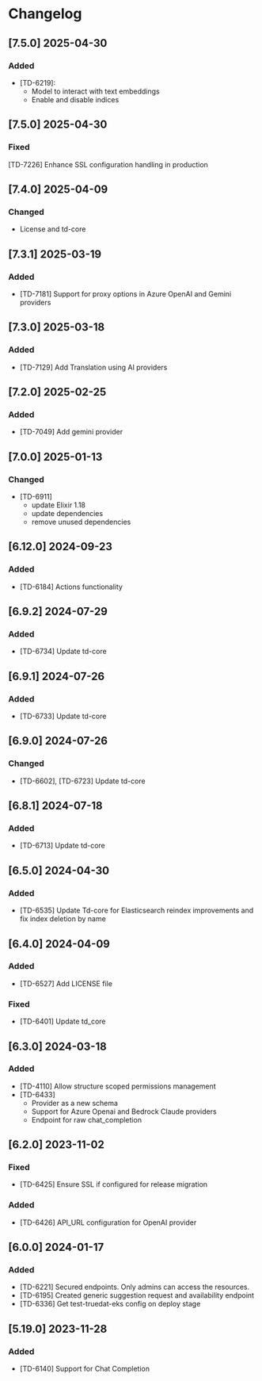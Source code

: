 # Changelog

## [7.5.0] 2025-04-30

### Added

- [TD-6219]:
  - Model to interact with text embeddings
  - Enable and disable indices

## [7.5.0] 2025-04-30

### Fixed

[TD-7226] Enhance SSL configuration handling in production

## [7.4.0] 2025-04-09

### Changed

- License and td-core

## [7.3.1] 2025-03-19

### Added

- [TD-7181] Support for proxy options in Azure OpenAI and Gemini providers

## [7.3.0] 2025-03-18

### Added

- [TD-7129] Add Translation using AI providers

## [7.2.0] 2025-02-25

### Added

- [TD-7049] Add gemini provider

## [7.0.0] 2025-01-13

### Changed

- [TD-6911]
  - update Elixir 1.18
  - update dependencies
  - remove unused dependencies

## [6.12.0] 2024-09-23

### Added

- [TD-6184] Actions functionality

## [6.9.2] 2024-07-29

### Added

- [TD-6734] Update td-core

## [6.9.1] 2024-07-26

### Added

- [TD-6733] Update td-core

## [6.9.0] 2024-07-26

### Changed

- [TD-6602], [TD-6723] Update td-core

## [6.8.1] 2024-07-18

### Added

- [TD-6713] Update td-core

## [6.5.0] 2024-04-30

### Added

- [TD-6535] Update Td-core for Elasticsearch reindex improvements and fix index deletion by name

## [6.4.0] 2024-04-09

### Added

- [TD-6527] Add LICENSE file

### Fixed

- [TD-6401] Update td_core

## [6.3.0] 2024-03-18

### Added

- [TD-4110] Allow structure scoped permissions management
- [TD-6433]
  - Provider as a new schema
  - Support for Azure Openai and Bedrock Claude providers
  - Endpoint for raw chat_completion

## [6.2.0] 2023-11-02

### Fixed

- [TD-6425] Ensure SSL if configured for release migration

### Added

- [TD-6426] API_URL configuration for OpenAI provider

## [6.0.0] 2024-01-17

### Added

- [TD-6221] Secured endpoints. Only admins can access the resources.
- [TD-6195] Created generic suggestion request and availability endpoint
- [TD-6336] Get test-truedat-eks config on deploy stage

## [5.19.0] 2023-11-28

### Added

- [TD-6140] Support for Chat Completion
